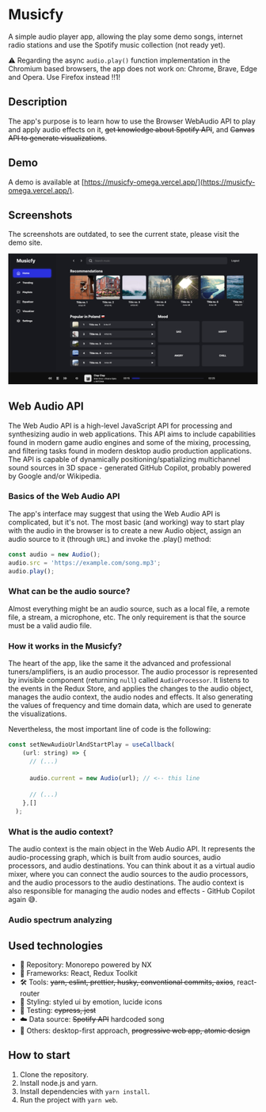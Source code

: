 # Musicfy

A simple audio player app, allowing the play some demo songs, internet radio stations and use the Spotify music collection (not ready yet).

⚠️ Regarding the async `audio.play()` function implementation in the Chromium based browsers, the app does not work on: Chrome, Brave, Edge and Opera. Use Firefox instead !!1!

## Description

The app's purpose is to learn how to use the Browser WebAudio API to play and apply audio effects on it, ~~get knowledge about Spotify API~~, and ~~Canvas API to generate visualizations~~.

## Demo

A demo is available at [https://musicfy-omega.vercel.app/](https://musicfy-omega.vercel.app/).

## Screenshots

The screenshots are outdated, to see the current state, please visit the demo site.

![Screenshot](./screenshots/musicfy.png)

## Web Audio API

The Web Audio API is a high-level JavaScript API for processing and synthesizing audio in web applications. This API aims to include capabilities found in modern game audio engines and some of the mixing, processing, and filtering tasks found in modern desktop audio production applications. The API is capable of dynamically positioning/spatializing multichannel sound sources in 3D space - generated GitHub Copilot, probably powered by Google and/or Wikipedia.

### Basics of the Web Audio API

The app's interface may suggest that using the Web Audio API is complicated, but it's not. The most basic (and working) way to start play with the audio in the browser is  to create a new Audio object, assign an audio source to it (through `URL`) and invoke the .play() method:

```javascript
const audio = new Audio();
audio.src = 'https://example.com/song.mp3';
audio.play();
```

### What can be the audio source?

Almost everything might be an audio source, such as a local file, a remote file, a stream, a microphone, etc. The only requirement is that the source must be a valid audio file.

### How it works in the Musicfy?

The heart of the app, like the same  it the advanced and professional tuners/amplifiers, is an audio processor. The audio processor is represented by invisible component (returning `null`) called `AudioProcessor`. It listens to the events in the Redux Store, and applies the changes to the audio object, manages the audio context, the audio nodes and effects. It also generating the values of frequency and time domain data, which are used to generate the visualizations.

Nevertheless, the most important line of code is the following:

```javascript
const setNewAudioUrlAndStartPlay = useCallback(
    (url: string) => {
      // (...)

      audio.current = new Audio(url); // <-- this line

      // (...)
    },[]
  );
```

### What is the audio context?

The audio context is the main object in the Web Audio API. It represents the audio-processing graph, which is built from audio sources, audio processors, and audio destinations. You can think about it as a virtual audio mixer, where you can connect the audio sources to the audio processors, and the audio processors to the audio destinations. The audio context is also responsible for managing the audio nodes and effects - GitHub Copilot again 😅.

### Audio spectrum analyzing


## Used technologies

- 🎁 Repository: Monorepo powered by NX
- 🧰 Frameworks: React, Redux Toolkit
- 🛠️ Tools: ~~yarn, eslint, prettier, husky, conventional commits, axios~~, react-router
- 🎨 Styling: styled ui by emotion, lucide icons
- 🧪 Testing: ~~cypress, jest~~
- ☁️ Data source: ~~Spotify API~~ hardcoded song
- 💎 Others: desktop-first approach, ~~progressive web app, atomic design~~

## How to start

1. Clone the repository.
2. Install node.js and yarn.
3. Install dependencies with `yarn install`.
4. Run the project with `yarn web`.
